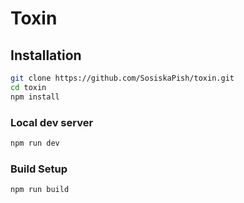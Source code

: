 # Toxin

## Installation

``` bash
git clone https://github.com/SosiskaPish/toxin.git
cd toxin
npm install
```

### Local dev server

``` bash
npm run dev
```

### Build Setup

``` bash
npm run build
```
